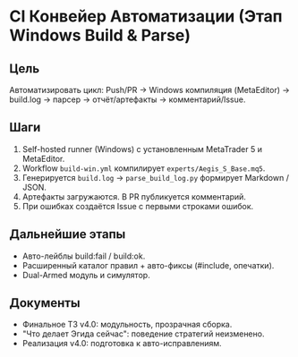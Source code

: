 # CI Конвейер Автоматизации (Этап Windows Build & Parse)

## Цель
Автоматизировать цикл: Push/PR → Windows компиляция (MetaEditor) → build.log → парсер → отчёт/артефакты → комментарий/Issue.

## Шаги
1. Self-hosted runner (Windows) с установленным MetaTrader 5 и MetaEditor.
2. Workflow `build-win.yml` компилирует `experts/Aegis_S_Base.mq5`.
3. Генерируется `build.log` → `parse_build_log.py` формирует Markdown / JSON.
4. Артефакты загружаются. В PR публикуется комментарий.
5. При ошибках создаётся Issue с первыми строками ошибок.

## Дальнейшие этапы
- Авто-лейблы build:fail / build:ok.
- Расширенный каталог правил + авто-фиксы (#include, опечатки).
- Dual-Armed модуль и симулятор.

## Документы
- Финальное ТЗ v4.0: модульность, прозрачная сборка.
- "Что делает Эгида сейчас": поведение стратегий неизменено.
- Реализация v4.0: подготовка к авто-исправлениям.